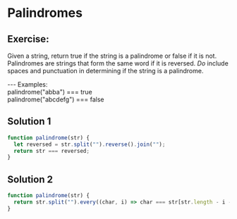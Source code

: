 # Palindromes

## Exercise:

Given a string, return true if the string is a palindrome
or false if it is not.
Palindromes are strings that form the same word if it is reversed.
_Do_ include spaces and punctuation in determining if the string is a palindrome.

--- Examples:
<br>
palindrome("abba") === true
<br>
palindrome("abcdefg") === false

## Solution 1

```js
function palindrome(str) {
  let reversed = str.split("").reverse().join("");
  return str === reversed;
}
```

## Solution 2

```js
function palindrome(str) {
  return str.split("").every((char, i) => char === str[str.length - i - 1]);
}
```
